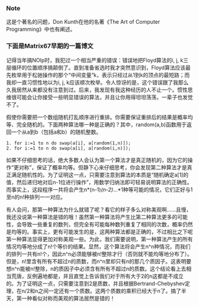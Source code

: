 ### Note
这是个著名的问题，Don Kunth在他的名著《The Art of Computer Programming》中也有阐述。

### 下面是Matrix67早期的一篇博文

  记得当年搞NOIp时，我犯过一个相当严重的错误：错误地把Floyd算法的i, j, k三层循环的位置顺序搞颠倒了。直到准备省选时我才突然意识到，Floyd算法应该最先枚举用于松驰操作的那个“中间变量”k，表示只经过从1到k的顶点的最短路；而我却一直习惯性地以为i, j, k应该顺次枚举。令人惊讶的是，这个错误跟了我那么久我居然从来都没有注意到过。后来，我发现有我这种经历的人不止一个。惯性思维很可能会让你接受一些明显错误的算法，并且让你用得坦坦荡荡，一辈子也发觉不了。

  假使你需要把一个数组随机打乱顺序进行重排。你需要保证重排后的结果是概率均等、完全随机的。下面两种算法哪一种是正确的？其中，random(a,b)函数用于返回一个从a到b（包括a和b）的随机整数。

    1. for i:=1 to n do swap(a[i], a[random(1,n)]);  
    2. for i:=1 to n do swap(a[i], a[random(i,n)]);  


  如果不仔细思考的话，绝大多数人会认为第一个算法才是真正随机的，因为它的操作“更对称”，保证了概率均等。但静下心来仔细思考，你会发现第二种算法才是真正满足随机性的。为了证明这一点，只需要注意到算法的本质是“随机确定a[1]的值，然后递归地对后n-1位进行操作”，用数学归纳法即可轻易说明算法的正确性。而事实上，这段程序一共将会产生n*(n-1)*(n-2)*...*1种等可能的情况，它们正好与1至n的n!种排列一一对应。

  有人会问，那第一种算法为什么就错了呢？看它的样子多么对称美观啊……且慢，我还没说第一种算法是错的哦！虽然第一种算法将产生比第二种算法更多的可能性，会导致一些重复的数列，但完全有可能每种数列重复了相同的次数，概率仍然是均等的。事实上，更有可能发生的是，这两种算法都是正确的，不过相比之下呢第一种算法显得更加对称美观一些。为此，我们需要说明，第一种算法产生的所有情况均等地分成了n!个等价的结果。显然，这个算法将会产生n^n种情况，而我们的排列一共有n!个，因此n^n必须能够被n!整除才行（否则就不能均等地分布了）。但是，n!里含有所有不超过n的质数，而n^n里却只有n的那几个质因子。这表明要想n^n能被n!整除，n的质因子中必须含有所有不超过n的质数。这个结论看上去相当荒唐，反例遍地都是，并且直觉上告诉我们对于所有大于2的n这都是不成立的。为了证明这一点，只需要注意到2是质数，并且根据Bertrand-Chebyshev定理，在n/2和n之间一定还有一个质数。这两个质数的乘积已经大于n了。搞了半天，第一种看似对称而美观的算法居然是错的！

 